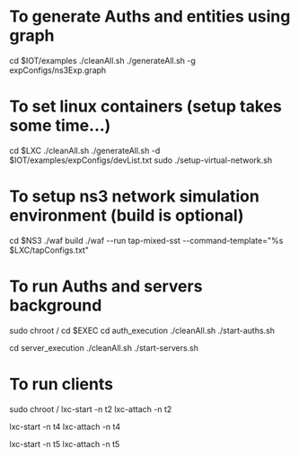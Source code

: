 # To generate Auths and entities using graph
cd $IOT/examples
./cleanAll.sh
./generateAll.sh -g expConfigs/ns3Exp.graph

# To set linux containers (setup takes some time...)
cd $LXC
./cleanAll.sh
./generateAll.sh -d $IOT/examples/expConfigs/devList.txt
sudo ./setup-virtual-network.sh

# To setup ns3 network simulation environment (build is optional)
cd $NS3
./waf build
./waf --run tap-mixed-sst --command-template="%s $LXC/tapConfigs.txt"

# To run Auths and servers background
sudo chroot /
cd $EXEC
cd auth_execution
./cleanAll.sh
./start-auths.sh

cd server_execution
./cleanAll.sh
./start-servers.sh

# To run clients
sudo chroot /
lxc-start -n t2
lxc-attach -n t2

lxc-start -n t4
lxc-attach -n t4

lxc-start -n t5
lxc-attach -n t5


